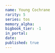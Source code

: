 ```yaml
---
name: Young Cochrane
rarity: 5
series: tos
memory_alpha:
bigbook_tier: -1
in_portal:
date:
published: true
---
```



